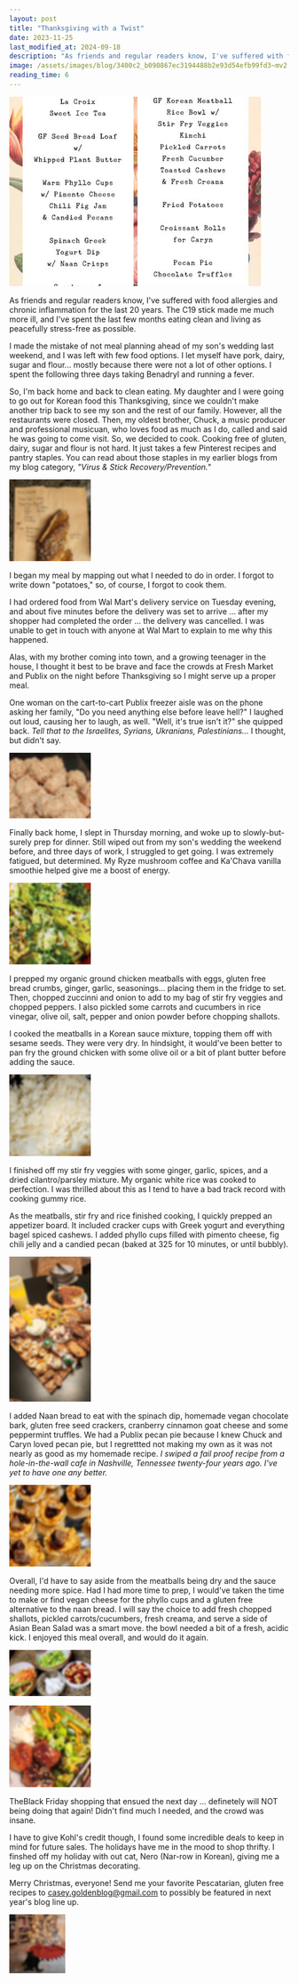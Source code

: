 ```yaml
---
layout: post
title: "Thanksgiving with a Twist"
date: 2023-11-25
last_modified_at: 2024-09-18
description: "As friends and regular readers know, I've suffered with food allergies and chronic inflammation for the last 20 years. The C19 stick made me much more ill, and I've spent the last…"
image: /assets/images/blog/3400c2_b090867ec3194488b2e93d54efb99fd3~mv2.jpg
reading_time: 6
---
```


![ree](/assets/images/blog/3400c2_b090867ec3194488b2e93d54efb99fd3~mv2.jpg)

As friends and regular readers know, I've suffered with food allergies and chronic inflammation for the last 20 years. The C19 stick made me much more ill, and I've spent the last few months eating clean and living as peacefully stress-free as possible.

I made the mistake of not meal planning ahead of my son's wedding last weekend, and I was left with few food options. I let myself have pork, dairy, sugar and flour... mostly because there were not a lot of other options. I spent the following three days taking Benadryl and running a fever.

So, I'm back home and back to clean eating. My daughter and I were going to go out for Korean food this Thanksgiving, since we couldn't make another trip back to see my son and the rest of our family. However, all the restaurants were closed. Then, my oldest brother, Chuck, a music producer and professional musicuan, who loves food as much as I do, called and said he was going to come visit. So, we decided to cook. Cooking free of gluten, dairy, sugar and flour is not hard. It just takes a few Pinterest recipes and pantry staples. You can read about those staples in my earlier blogs from my blog category, _"Virus & Stick Recovery/Prevention."_

![ree](/assets/images/blog/3400c2_18ad6b2c0bdf4d12a3c25548574e9306~mv2.jpg)

I began my meal by mapping out what I needed to do in order. I forgot to write down "potatoes," so, of course, I forgot to cook them.

I had ordered food from Wal Mart's delivery service on Tuesday evening, and about five minutes before the delivery was set to arrive ... after my shopper had completed the order ... the delivery was cancelled. I was unable to get in touch with anyone at Wal Mart to explain to me why this happened.

Alas, with my brother coming into town, and a growing teenager in the house, I thought it best to be brave and face the crowds at Fresh Market and Publix on the night before Thanksgiving so I might serve up a proper meal.

One woman on the cart-to-cart Publix freezer aisle was on the phone asking her family, "Do you need anything else before leave hell?" I laughed out loud, causing her to laugh, as well. "Well, it's true isn't it?" she quipped back. _Tell that to the Israelites, Syrians, Ukranians, Palestinians..._ I thought, but didn't say.

![ree](/assets/images/blog/3400c2_6c4b82327cb94197a446966551c0cdb0~mv2.jpg)

Finally back home, I slept in Thursday morning, and woke up to slowly-but-surely prep for dinner. Still wiped out from my son's wedding the weekend before, and three days of work, I struggled to get going. I was extremely fatigued, but determined. My Ryze mushroom coffee and Ka'Chava vanilla smoothie helped give me a boost of energy.

![ree](/assets/images/blog/3400c2_014dd35aa46f4d07bda812e9388b4ea0~mv2.jpg)

I prepped my organic ground chicken meatballs with eggs, gluten free bread crumbs, ginger, garlic, seasonings... placing them in the fridge to set. Then, chopped zuccinni and onion to add to my bag of stir fry veggies and chopped peppers. I also pickled some carrots and cucumbers in rice vinegar, olive oil, salt, pepper and onion powder before chopping shallots.

I cooked the meatballs in a Korean sauce mixture, topping them off with sesame seeds. They were very dry. In hindsight, it would've been better to pan fry the ground chicken with some olive oil or a bit of plant butter before adding the sauce.

![ree](/assets/images/blog/3400c2_064062046efa4880a91597b1c121cc85~mv2.jpg)

I finished off my stir fry veggies with some ginger, garlic, spices, and a dried cilantro/parsley mixture. My organic white rice was cooked to perfection. I was thrilled about this as I tend to have a bad track record with cooking gummy rice.

As the meatballs, stir fry and rice finished cooking, I quickly prepped an appetizer board. It included cracker cups with Greek yogurt and everything bagel spiced cashews. I added phyllo cups filled with pimento cheese, fig chili jelly and a candied pecan (baked at 325 for 10 minutes, or until bubbly).

![ree](/assets/images/blog/3400c2_531791564f7840cb83f09a51d886f4d0~mv2.jpg)

I added Naan bread to eat with the spinach dip, homemade vegan chocolate bark, gluten free seed crackers, cranberry cinnamon goat cheese and some peppermint truffles. We had a Publix pecan pie because I knew Chuck and Caryn loved pecan pie, but I regrettted not making my own as it was not nearly as good as my homemade recipe. _I swiped a fail proof recipe from a hole-in-the-wall cafe in Nashville, Tennessee twenty-four years ago. I've yet to have one any better._

![ree](/assets/images/blog/3400c2_04ee0e96bca1434792b621585759ab01~mv2.jpg)

Overall, I'd have to say aside from the meatballs being dry and the sauce needing more spice. Had I had more time to prep, I would've taken the time to make or find vegan cheese for the phyllo cups and a gluten free alternative to the naan bread. I will say the choice to add fresh chopped shallots, pickled carrots/cucumbers, fresh creama, and serve a side of Asian Bean Salad was a smart move. the bowl needed a bit of a fresh, acidic kick. I enjoyed this meal overall, and would do it again.

![ree](/assets/images/blog/3400c2_87506650163e410eafab687dda84357b~mv2.jpg)

![ree](/assets/images/blog/3400c2_57c441ec72e8474ba9c482f9ed4aafd1~mv2.jpg)

TheBlack Friday shopping that ensued the next day ... definetely will NOT being doing that again! Didn't find much I needed, and the crowd was insane.

I have to give Kohl's credit though, I found some incredible deals to keep in mind for future sales. The holidays have me in the mood to shop thrifty. I finshed off my holiday with out cat, Nero (Nar-row in Korean), giving me a leg up on the Christmas decorating.

Merry Christmas, everyone! Send me your favorite Pescatarian, gluten free recipes to [casey.goldenblog@gmail.com](mailto:casey.goldenblog@gmail.com) to possibly be featured in next year's blog line up.

![ree](/assets/images/blog/3400c2_8a16badc7955460d9c5b56638395f1de~mv2.png)
